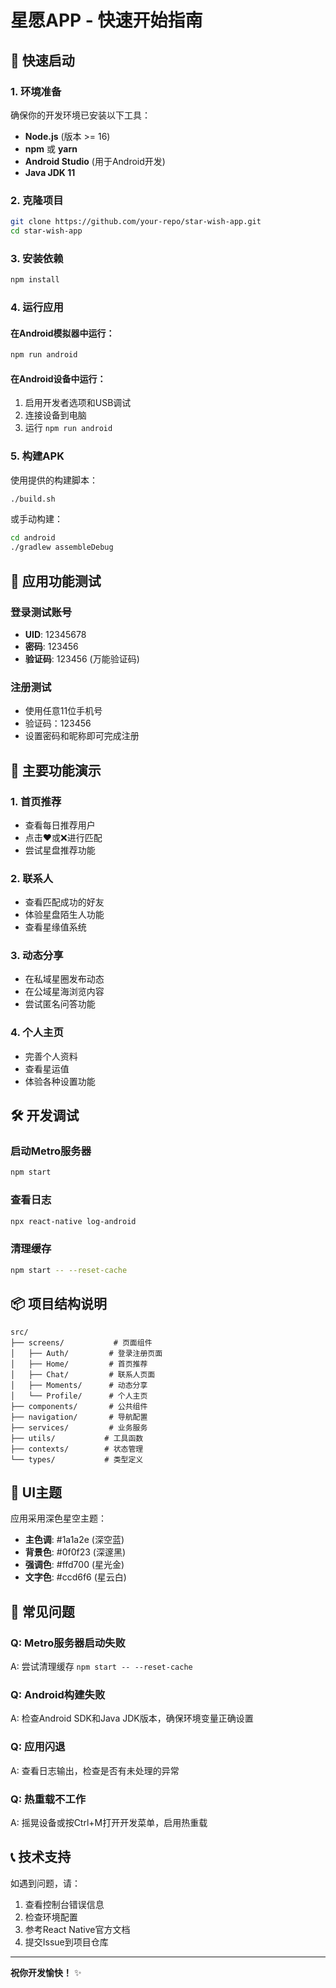 # 星愿APP - 快速开始指南

## 🚀 快速启动

### 1. 环境准备

确保你的开发环境已安装以下工具：

- **Node.js** (版本 >= 16)
- **npm** 或 **yarn**
- **Android Studio** (用于Android开发)
- **Java JDK 11**

### 2. 克隆项目

```bash
git clone https://github.com/your-repo/star-wish-app.git
cd star-wish-app
```

### 3. 安装依赖

```bash
npm install
```

### 4. 运行应用

#### 在Android模拟器中运行：
```bash
npm run android
```

#### 在Android设备中运行：
1. 启用开发者选项和USB调试
2. 连接设备到电脑
3. 运行 `npm run android`

### 5. 构建APK

使用提供的构建脚本：

```bash
./build.sh
```

或手动构建：

```bash
cd android
./gradlew assembleDebug
```

## 📱 应用功能测试

### 登录测试账号
- **UID**: 12345678
- **密码**: 123456
- **验证码**: 123456 (万能验证码)

### 注册测试
- 使用任意11位手机号
- 验证码：123456
- 设置密码和昵称即可完成注册

## 🎯 主要功能演示

### 1. 首页推荐
- 查看每日推荐用户
- 点击❤️或❌进行匹配
- 尝试星盘推荐功能

### 2. 联系人
- 查看匹配成功的好友
- 体验星盘陌生人功能
- 查看星缘值系统

### 3. 动态分享
- 在私域星圈发布动态
- 在公域星海浏览内容
- 尝试匿名问答功能

### 4. 个人主页
- 完善个人资料
- 查看星运值
- 体验各种设置功能

## 🛠️ 开发调试

### 启动Metro服务器
```bash
npm start
```

### 查看日志
```bash
npx react-native log-android
```

### 清理缓存
```bash
npm start -- --reset-cache
```

## 📦 项目结构说明

```
src/
├── screens/           # 页面组件
│   ├── Auth/         # 登录注册页面
│   ├── Home/         # 首页推荐
│   ├── Chat/         # 联系人页面
│   ├── Moments/      # 动态分享
│   └── Profile/      # 个人主页
├── components/       # 公共组件
├── navigation/       # 导航配置
├── services/         # 业务服务
├── utils/           # 工具函数
├── contexts/        # 状态管理
└── types/           # 类型定义
```

## 🎨 UI主题

应用采用深色星空主题：

- **主色调**: #1a1a2e (深空蓝)
- **背景色**: #0f0f23 (深邃黑)  
- **强调色**: #ffd700 (星光金)
- **文字色**: #ccd6f6 (星云白)

## 🔧 常见问题

### Q: Metro服务器启动失败
A: 尝试清理缓存 `npm start -- --reset-cache`

### Q: Android构建失败
A: 检查Android SDK和Java JDK版本，确保环境变量正确设置

### Q: 应用闪退
A: 查看日志输出，检查是否有未处理的异常

### Q: 热重载不工作
A: 摇晃设备或按Ctrl+M打开开发菜单，启用热重载

## 📞 技术支持

如遇到问题，请：

1. 查看控制台错误信息
2. 检查环境配置
3. 参考React Native官方文档
4. 提交Issue到项目仓库

---

**祝你开发愉快！** ✨